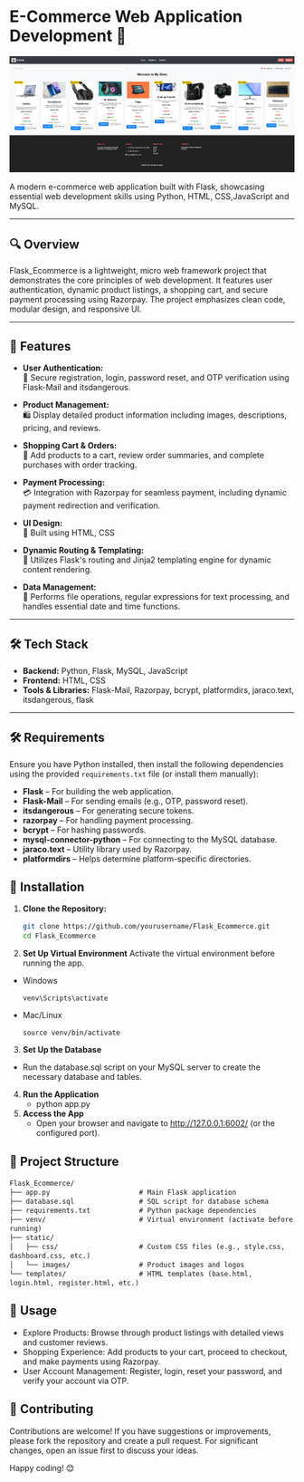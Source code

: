 # E-Commerce Web Application Development 🚀

![](ecommerce.png)

A modern e-commerce web application built with Flask, showcasing essential web development skills using Python, HTML, CSS,JavaScript and MySQL.

---

## 🔍 Overview

Flask_Ecommerce is a lightweight, micro web framework project that demonstrates the core principles of web development. It features user authentication, dynamic product listings, a shopping cart, and secure payment processing using Razorpay. The project emphasizes clean code, modular design, and responsive UI.

---

## 🌟 Features

- **User Authentication:**  
  🔑 Secure registration, login, password reset, and OTP verification using Flask-Mail and itsdangerous.

- **Product Management:**  
  🛍️ Display detailed product information including images, descriptions, pricing, and reviews.

- **Shopping Cart & Orders:**  
  🛒 Add products to a cart, review order summaries, and complete purchases with order tracking.

- **Payment Processing:**  
  💳 Integration with Razorpay for seamless payment, including dynamic payment redirection and verification.

- **UI Design:**  
  📱 Built using HTML, CSS

- **Dynamic Routing & Templating:**  
  🔄 Utilizes Flask's routing and Jinja2 templating engine for dynamic content rendering.

- **Data Management:**  
  📂 Performs file operations, regular expressions for text processing, and handles essential date and time functions.

---

## 🛠️ Tech Stack

- **Backend:** Python, Flask, MySQL, JavaScript
- **Frontend:** HTML, CSS
- **Tools & Libraries:** Flask-Mail, Razorpay, bcrypt, platformdirs, jaraco.text, itsdangerous, flask

---

## 🛠️ Requirements

Ensure you have Python installed, then install the following dependencies using the provided `requirements.txt` file (or install them manually):

- **Flask** – For building the web application.
- **Flask-Mail** – For sending emails (e.g., OTP, password reset).
- **itsdangerous** – For generating secure tokens.
- **razorpay** – For handling payment processing.
- **bcrypt** – For hashing passwords.
- **mysql-connector-python** – For connecting to the MySQL database.
- **jaraco.text** – Utility library used by Razorpay.
- **platformdirs** – Helps determine platform-specific directories.

## 🚀 Installation

1. **Clone the Repository:**
   ```bash
   git clone https://github.com/yourusername/Flask_Ecommerce.git
   cd Flask_Ecommerce
   ```
2. **Set Up Virtual Environment**
Activate the virtual environment before running the app.
- Windows
  ```
  venv\Scripts\activate
  ```
- Mac/Linux
  ```
  source venv/bin/activate
  ```
3. **Set Up the Database**
- Run the database.sql script on your MySQL server to create the necessary database and tables.

4. **Run the Application**
   - python app.py
5. **Access the App**
   - Open your browser and navigate to http://127.0.0.1:6002/ (or the configured port).

## 📁 Project Structure
```
Flask_Ecommerce/
├── app.py                      # Main Flask application
├── database.sql                # SQL script for database schema
├── requirements.txt            # Python package dependencies
├── venv/                       # Virtual environment (activate before running)
├── static/
│   ├── css/                    # Custom CSS files (e.g., style.css, dashboard.css, etc.)
│   └── images/                 # Product images and logos
└── templates/                  # HTML templates (base.html, login.html, register.html, etc.)
```

## 🎯 Usage
- Explore Products: Browse through product listings with detailed views and customer reviews.
- Shopping Experience: Add products to your cart, proceed to checkout, and make payments using Razorpay.
- User Account Management: Register, login, reset your password, and verify your account via OTP.

## 🤝 Contributing
Contributions are welcome! If you have suggestions or improvements, please fork the repository and create a pull request. For significant changes, open an issue first to discuss your ideas.

Happy coding! 😊
